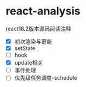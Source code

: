 # react-analysis
react18.2版本源码阅读注释

- [x] 初次渲染与更新
- [x] setState
- [ ] hook
- [x] update相关
- [ ] 事件处理
- [ ] 优先级任务调度-schedule